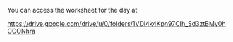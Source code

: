 You can access the worksheet for the day at

https://drive.google.com/drive/u/0/folders/1VDl4k4Kpn97CIh_Sd3ztBMy0hCCONhra
